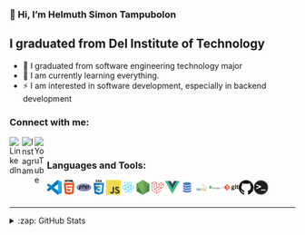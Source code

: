 ### 👋 Hi, I’m Helmuth Simon Tampubolon

## I graduated from Del Institute of Technology
- 👯 I graduated from software engineering technology major
- 🌱 I am currently learning everything.
- ⚡ I am interested in software development, especially in backend development

### Connect with me:

[<img align="left" alt="LinkedIn" width="22px" src="https://cdn.jsdelivr.net/npm/simple-icons@v3/icons/linkedin.svg" />][linkedin]
[<img align="left" alt="Instagram" width="22px" src="https://cdn.jsdelivr.net/npm/simple-icons@v3/icons/instagram.svg" />][instagram]
[<img align="left" alt="YouTube" width="22px" src="https://cdn.jsdelivr.net/npm/simple-icons@v3/icons/youtube.svg" />][youtube]
<br />

### Languages and Tools:

<img align="left" alt="Visual Studio Code" width="26px" src="https://raw.githubusercontent.com/github/explore/80688e429a7d4ef2fca1e82350fe8e3517d3494d/topics/visual-studio-code/visual-studio-code.png" />
<img align="left" alt="HTML5" width="26px" src="https://raw.githubusercontent.com/github/explore/80688e429a7d4ef2fca1e82350fe8e3517d3494d/topics/html/html.png" />
<img align="left" alt="HTML5" width="26px" src="https://raw.githubusercontent.com/github/explore/80688e429a7d4ef2fca1e82350fe8e3517d3494d/topics/php/php.png" />
<img align="left" alt="CSS3" width="26px" src="https://raw.githubusercontent.com/github/explore/80688e429a7d4ef2fca1e82350fe8e3517d3494d/topics/css/css.png" />
<img align="left" alt="JavaScript" width="26px" src="https://raw.githubusercontent.com/github/explore/80688e429a7d4ef2fca1e82350fe8e3517d3494d/topics/javascript/javascript.png" />
<img align="left" alt="React" width="26px" src="https://raw.githubusercontent.com/github/explore/80688e429a7d4ef2fca1e82350fe8e3517d3494d/topics/react/react.png" />
<img align="left" alt="Node.js" width="26px" src="https://raw.githubusercontent.com/github/explore/80688e429a7d4ef2fca1e82350fe8e3517d3494d/topics/nodejs/nodejs.png" />
<img align="left" alt="React" width="26px" src="https://raw.githubusercontent.com/github/explore/80688e429a7d4ef2fca1e82350fe8e3517d3494d/topics/laravel/laravel.png" />
<img align="left" alt="Node.js" width="26px" src="https://raw.githubusercontent.com/github/explore/80688e429a7d4ef2fca1e82350fe8e3517d3494d/topics/vue/vue.png" />
<img align="left" alt="SQL" width="26px" src="https://raw.githubusercontent.com/github/explore/80688e429a7d4ef2fca1e82350fe8e3517d3494d/topics/sql/sql.png" />
<img align="left" alt="MySQL" width="26px" src="https://raw.githubusercontent.com/github/explore/80688e429a7d4ef2fca1e82350fe8e3517d3494d/topics/mysql/mysql.png" />
<img align="left" alt="MongoDB" width="26px" src="https://raw.githubusercontent.com/github/explore/80688e429a7d4ef2fca1e82350fe8e3517d3494d/topics/mongodb/mongodb.png" />
<img align="left" alt="Git" width="26px" src="https://raw.githubusercontent.com/github/explore/80688e429a7d4ef2fca1e82350fe8e3517d3494d/topics/git/git.png" />
<img align="left" alt="GitHub" width="26px" src="https://raw.githubusercontent.com/github/explore/78df643247d429f6cc873026c0622819ad797942/topics/github/github.png" />
<img align="left" alt="Terminal" width="26px" src="https://raw.githubusercontent.com/github/explore/80688e429a7d4ef2fca1e82350fe8e3517d3494d/topics/terminal/terminal.png" />

<br />
<br />

---

<details>
  <summary>:zap: GitHub Stats</summary>
  <br>
  
  ![Anurag's GitHub stats](https://github-readme-stats.vercel.app/api?username=helmuth12081999&show_icons=true&theme=radical)
  
  [![Readme Card](https://github-readme-stats.vercel.app/api/pin/?username=jansennn&repo=Plan-it-FE)](https://github.com/jansennn/Plan-it-FE) [![Readme Card](https://github-readme-stats.vercel.app/api/pin/?username=jansennn&repo=Plan-it-BE)](https://github.com/jansennn/Plan-it-BE)
  
  [![Readme Card](https://github-readme-stats.vercel.app/api/pin/?username=yeremia-dev&repo=project-deting)](https://github.com/yeremia-dev/project-deting) [![Readme Card](https://github-readme-stats.vercel.app/api/pin/?username=chandrasitinjak&repo=tobazone)](https://github.com/chandrasitinjak/tobazone)
  
   [![Readme Card](https://github-readme-stats.vercel.app/api/pin/?username=ucokpel1112&repo=PA-III-02-2020)](https://github.com/ucokpel1112/PA-III-02-2020) 
  
  [![Top Langs](https://github-readme-stats.vercel.app/api/top-langs/?username=helmuth12081999&langs_count=8)](https://github.com/anuraghazra/github-readme-stats)

</details>

[instagram]: https://www.instagram.com/helmuth.tampubolon/
[linkedin]: https://www.linkedin.com/in/helmuth-simon-tampubolon-18935717a/
[youtube]: https://www.youtube.com/channel/UCKJ9sNQdftbhhDwV0_GCZ5Q
